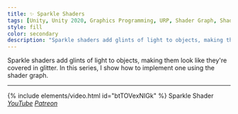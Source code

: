 ```yaml
---
title: ✨ Sparkle Shaders
tags: [Unity, Unity 2020, Graphics Programming, URP, Shader Graph, Shader, Video, Material]
style: fill
color: secondary 
description: "Sparkle shaders add glints of light to objects, making them look like they're covered in glitter."
---
```


Sparkle shaders add glints of light to objects, making them look like they're covered in glitter. In this series, I show how to implement one using the shader graph.

***

{% include elements/video.html id="btTOVexNIGk" %}
Sparkle Shader *[YouTube](https://youtu.be/btTOVexNIGk) [Patreon](https://www.patreon.com/posts/files-sparkle-46977243)* 